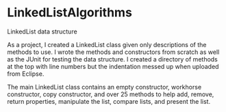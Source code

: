 # LinkedListAlgorithms
LinkedList data structure

As a project, I created a LinkedList class given only descriptions of the methods to use. I wrote the methods and constructors from scratch as well as the JUnit for testing the data structure. I created a directory of methods at the top with line numbers but the indentation messed up when uploaded from Eclipse.

The main LinkedList class contains an empty constructor, workhorse constructor, copy constructor, and over 25 methods to help add, remove, return properties, manipulate the list, compare lists, and present the list.
